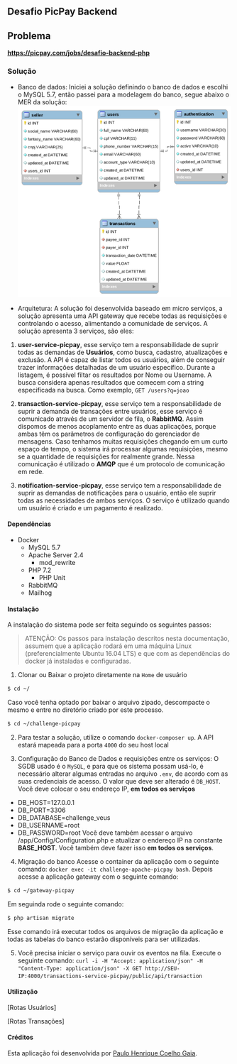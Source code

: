 ## Desafio PicPay Backend

## Problema

**https://picpay.com/jobs/desafio-backend-php**

### Solução
- Banco de dados:
Iniciei a solução definindo o banco de dados e escolhi o MySQL 5.7, então passei para a modelagem do banco, segue abaixo o MER da solução:
![alt text](https://github.com/ph-gaia/challenge-picpay/blob/master/MER-Challenge-PicPay.png)

- Arquitetura:
A solução foi desenvolvida baseado em micro serviços, a solução apresenta uma API gateway que recebe todas as requisições e controlando o acesso, alimentando a comunidade de serviços.
A solução apresenta 3 serviços, são eles:
1. **user-service-picpay**, esse serviço tem a responsabilidade de suprir todas as demandas de **Usuários**, como busca, cadastro, atualizações e exclusão.
A API é capaz de listar todos os usuários, além de conseguir trazer informações detalhadas de um usuário específico. Durante a listagem, é possível filtar os resultados por Nome ou Username. A busca considera apenas resultados que comecem com a string especificada na busca. Como exemplo, ``` GET /users?q=joao ```

2. **transaction-service-picpay**, esse serviço tem a responsabilidade de suprir a demanda de transações entre usuários, esse serviço é comunicado através de um servidor de fila, o **RabbitMQ**.
Assim dispomos de menos acoplamento entre as duas aplicações, porque ambas têm os parâmetros de configuração do gerenciador de mensagens.
Caso tenhamos muitas requisições chegando em um curto espaço de tempo, o sistema irá processar algumas requisições, mesmo se a quantidade de requisições for realmente grande.
Nessa comunicação é utilizado o **AMQP** que é um protocolo de comunicação em rede.

3. **notification-service-picpay**, esse serviço tem a responsabilidade de suprir as demandas de notificações para o usuário, então ele suprir todas as necessidades de ambos serviços.
O serviço é utilizado quando um usuário é criado e um pagamento é realizado.

#### Dependências
- Docker
  - MySQL 5.7
  - Apache Server 2.4
    - mod_rewrite
  - PHP 7.2
    - PHP Unit
  - RabbitMQ
  - Mailhog

#### Instalação
A instalação do sistema pode ser feita seguindo os seguintes passos:
> ATENÇÃO: Os passos para instalação descritos nesta documentação, assumem que a aplicação rodará em uma máquina Linux (preferencialmente Ubuntu 16.04 LTS) e que com as dependências do docker já instaladas e configuradas.

1. Clonar ou Baixar o projeto diretamente na `Home` de usuário
```bash
$ cd ~/
```
Caso você tenha optado por baixar o arquivo zipado, descompacte o mesmo e entre no diretório criado por este processo.
```bash
$ cd ~/challenge-picpay
```
2. Para testar a solução, utilize o comando ``` docker-composer up ```. A API estará mapeada para a porta ``` 4000 ``` do seu host local

3. Configuração do Banco de Dados e requisições entre os serviços:
O SGDB usado é o `MySQL`, e para que os sistema possam usá-lo, é necessário alterar algumas entradas no arquivo `.env`, de acordo com as suas credenciais de acesso.
O valor que deve ser alterado é `DB_HOST`. Você deve colocar o seu endereço IP, **em todos os serviços**
 - DB_HOST=127.0.0.1
 - DB_PORT=3306
 - DB_DATABASE=challenge_veus
 - DB_USERNAME=root
 - DB_PASSWORD=root
Você deve também acessar o arquivo /app/Config/Configuration.php e atualizar o endereço IP na constante **BASE_HOST**. Você também deve fazer isso **em todos os serviços**.

4. Migração do banco
Acesse o container da aplicação com o seguinte comando: ``` docker exec -it challenge-apache-picpay bash ```.
Depois acesse a aplicação gateway com o seguinte comando:
```bash
$ cd ~/gateway-picpay
```
Em seguinda rode o seguinte comando:
```bash
$ php artisan migrate
```
Esse comando irá executar todos os arquivos de migração da aplicação e todas as tabelas do banco estarão disponíveis para ser utilizadas.

5. Você precisa iniciar o serviço para ouvir os eventos na fila. Execute o seguinte comando:
``` curl -i -H "Accept: application/json" -H "Content-Type: application/json" -X GET http://SEU-IP:4000/transactions-service-picpay/public/api/transaction ```

#### Utilização
[Rotas Usuários]

[Rotas Transações]

#### Créditos
Esta aplicação foi desenvolvida por [Paulo Henrique Coelho Gaia](mailto:phcgaia11@yahoo.com.br).
